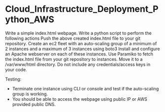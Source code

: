 # Cloud_Infrastructure_Deployment_Python_AWS

Write a simple index.html webpage.
Write a python script to perform the following actions
  Push the above created index.html file to your git repository.
  Create an ec2 fleet with an auto-scaling group of a minimum of 2 instances and a maximum of 3 instances using boto3
  Install and configure an Apache webserver on each of these instances.
  Use Paramiko to fetch the index.html file from your git repository to instances. Move it to a /var/www/html directory.
  Do not include any credentials/access keys in your code.

Testing:
- Terminate one instance using CLI or console and test if the auto-scaling group is working.
- You should be able to access the webpage using public IP or AWS provided public DNS.

